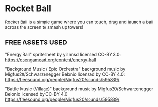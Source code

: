 # Rocket Ball
 Rocket Ball is a simple game where you can touch, drag and launch a ball across the screen to smash up towers!
 
 FREE ASSETS USED
 ----------------
 "Energy Ball" spritesheet by yiannsd licensed CC-BY 3.0: https://opengameart.org/content/energy-ball
 
 "Background Music / Epic Orchestra" background music by Migfus20/Schwarzenegger Belonio licensed by CC-BY 4.0: https://freesound.org/people/Migfus20/sounds/595839/
 
 "Battle Music (Village)" background music by Migfus20/Schwarzenegger Belonio licensed by CC-BY 4.0: https://freesound.org/people/Migfus20/sounds/595839/
 
